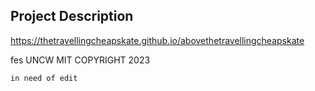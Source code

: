 ## Project Description

https://thetravellingcheapskate.github.io/abovethetravellingcheapskate
    

fes UNCW MIT COPYRIGHT 2023 

    in need of edit
